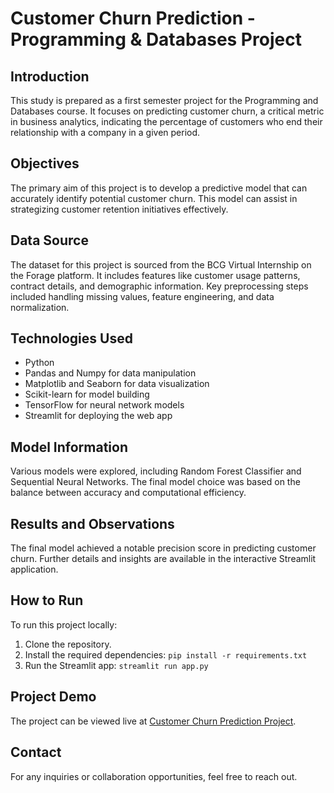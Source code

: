 # Customer Churn Prediction - Programming & Databases Project

## Introduction
This study is prepared as a first semester project for the Programming and Databases course. It focuses on predicting customer churn, a critical metric in business analytics, indicating the percentage of customers who end their relationship with a company in a given period.

## Objectives
The primary aim of this project is to develop a predictive model that can accurately identify potential customer churn. This model can assist in strategizing customer retention initiatives effectively.

## Data Source
The dataset for this project is sourced from the BCG Virtual Internship on the Forage platform. It includes features like customer usage patterns, contract details, and demographic information. Key preprocessing steps included handling missing values, feature engineering, and data normalization.

## Technologies Used
- Python
- Pandas and Numpy for data manipulation
- Matplotlib and Seaborn for data visualization
- Scikit-learn for model building
- TensorFlow for neural network models
- Streamlit for deploying the web app

## Model Information
Various models were explored, including Random Forest Classifier and Sequential Neural Networks. The final model choice was based on the balance between accuracy and computational efficiency.

## Results and Observations
The final model achieved a notable precision score in predicting customer churn. Further details and insights are available in the interactive Streamlit application.

## How to Run
To run this project locally:
1. Clone the repository.
2. Install the required dependencies: `pip install -r requirements.txt`
3. Run the Streamlit app: `streamlit run app.py`

## Project Demo
The project can be viewed live at [Customer Churn Prediction Project](https://customerchurn-prgm-prjct.streamlit.app/).

## Contact
For any inquiries or collaboration opportunities, feel free to reach out.
